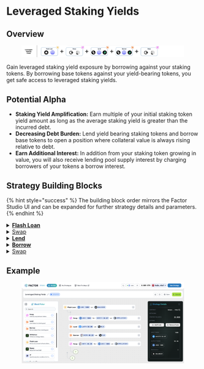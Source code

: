 # Leveraged Staking Yields

## Overview

<figure><img src="../../../.gitbook/assets/image (2).png" alt=""><figcaption></figcaption></figure>

Gain leveraged staking yield exposure by borrowing against your staking tokens. By borrowing base tokens against your yield-bearing tokens, you get safe access to leveraged staking yields.

## Potential Alpha

* **Staking Yield Amplification:** Earn multiple of your initial staking token yield amount as long as the average staking yield is greater than the incurred debt.
* **Decreasing Debt Burden:** Lend yield bearing staking tokens and borrow base tokens to open a position where collateral value is always rising relative to debt.
* **Earn Additional Interest:** In addition from your staking token growing in value, you will also receive lending pool supply interest by charging borrowers of your tokens a borrow interest.

## Strategy Building Blocks

{% hint style="success" %}
The building block order mirrors the Factor Studio UI and can be expanded for further strategy details and parameters.
{% endhint %}

<details>

<summary><a href="../../../factor-building-blocks/flash-loan/"><strong>Flash Loan</strong></a></summary>

* Flash loan an intermediary token.
* The amount that you can flash loan will be dependent on the maximum collateralization ratio for your selected lending pool (i.e. $$\text{collatRatio}=\frac{value_\text{flashLoan}}{value_\text{initiaclCollateral}+value_\text{flashLoan}}$$ ).&#x20;

</details>

<details>

<summary><a href="../../../factor-building-blocks/swap/">Swap</a></summary>

* Swap the flash loaned token for staking tokens.

</details>

<details>

<summary><a href="../../../factor-building-blocks/lend.md"><strong>Lend</strong></a></summary>

* Lend all available staking tokens to the target lending market.

</details>

<details>

<summary><a href="../../../factor-building-blocks/borrow.md"><strong>Borrow</strong></a></summary>

* Borrow the flash loan debt amount denominated in underlying token. This ensures that your asset value is always increasing relative to debt.

</details>

<details>

<summary><a href="../../../factor-building-blocks/swap/">Swap</a></summary>

* Swap the acquired debt tokens for the flash loan token.
* The flash loan debt will be automatically deducted from your strategy.

</details>

## Example

<figure><img src="../../../.gitbook/assets/image (53).png" alt=""><figcaption></figcaption></figure>
